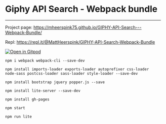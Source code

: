 # Giphy API Search - Webpack bundle
---
Project page: https://mheerspink75.github.io/GIPHY-API-Search---Webpack-Bundle/

Repl: https://repl.it/@MattHeerspink/GIPHY-API-Search-Webpack-Bundle

[![Open in Gitpod](https://gitpod.io/button/open-in-gitpod.svg)](https://gitpod.io#snapshot/91bb6396-23e5-4423-bb4f-05aef9937ff4)

```
npm i webpack webpack-cli --save-dev

npm install imports-loader exports-loader autoprefixer css-loader node-sass postcss-loader sass-loader style-loader --save-dev

npm install bootstrap jquery popper.js --save

npm install lite-server --save-dev

npm install gh-pages

npm start

npm run lite
```
